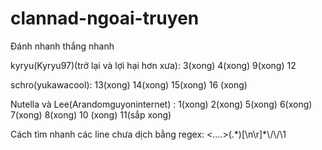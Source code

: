 # clannad-ngoai-truyen
Đánh nhanh thắng nhanh

kyryu(Kyryu97)(trở lại và lợi hại hơn xưa):  3(xong) 4(xong) 9(xong) 12

schro(yukawacool): 13(xong) 14(xong) 15(xong) 16 (xong)

Nutella và Lee(Arandomguyoninternet) : 1(xong) 2(xong) 5(xong) 6(xong) 7(xong) 8(xong) 10 (xong) 11(sắp xong)

Cách tìm nhanh các line chưa dịch bằng regex: <....>(.\*)\[\n\r]*\\/\\/\1

